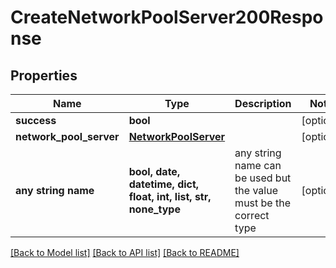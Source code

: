 # CreateNetworkPoolServer200Response


## Properties
Name | Type | Description | Notes
------------ | ------------- | ------------- | -------------
**success** | **bool** |  | [optional] 
**network_pool_server** | [**NetworkPoolServer**](NetworkPoolServer.md) |  | [optional] 
**any string name** | **bool, date, datetime, dict, float, int, list, str, none_type** | any string name can be used but the value must be the correct type | [optional]

[[Back to Model list]](../README.md#documentation-for-models) [[Back to API list]](../README.md#documentation-for-api-endpoints) [[Back to README]](../README.md)


